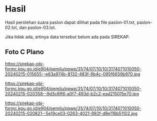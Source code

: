 # Hasil

Hasil perolehan suara paslon dapat dilihat pada file paslon-01.txt, paslon-02.txt, dan paslon-03.txt.

Jika tidak ada, artinya data tersebut belum ada pada SIREKAP.

## Foto C Plano

https://sirekap-obj-formc.kpu.go.id/e904/pemilu/ppwp/31/74/07/10/10/3174071010050-20240215-015655--e63a974b-8132-483f-9b4c-095f6659b970.jpg

https://sirekap-obj-formc.kpu.go.id/e904/pemilu/ppwp/31/74/07/10/10/3174071010050-20240215-020358--9d3c6ff6-a0f7-493d-b2c2-ead215015e70.jpg

https://sirekap-obj-formc.kpu.go.id/e904/pemilu/ppwp/31/74/07/10/10/3174071010050-20240215-020821--5e19ce03-0263-4021-992f-d9e116b51102.jpg
